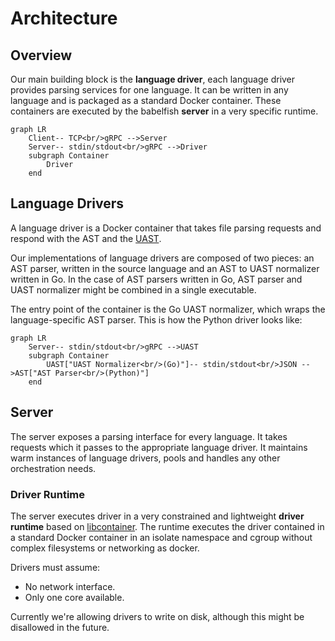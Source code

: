 
# Architecture

## Overview

Our main building block is the **language driver**, each language driver provides parsing services for one language. It can be written in any language and is packaged as a standard Docker container. These containers are executed by the babelfish **server** in a very specific runtime.

```mermaid
graph LR
    Client-- TCP<br/>gRPC -->Server
    Server-- stdin/stdout<br/>gRPC -->Driver
    subgraph Container
        Driver
    end
```

## Language Drivers

A language driver is a Docker container that takes file parsing requests and respond with the AST and the [UAST](./uast/specification.md).

Our implementations of language drivers are composed of two pieces: an AST parser, written in the source language and an AST to UAST normalizer written in Go. In the case of AST parsers written in Go, AST parser and UAST normalizer might be combined in a single executable.

The entry point of the container is the Go UAST normalizer, which wraps the language-specific AST parser. This is how the Python driver looks like:

```mermaid
graph LR
    Server-- stdin/stdout<br/>gRPC -->UAST
    subgraph Container
        UAST["UAST Normalizer<br/>(Go)"]-- stdin/stdout<br/>JSON -->AST["AST Parser<br/>(Python)"]
    end
```

## Server

The server exposes a parsing interface for every language. It takes requests which it passes to the appropriate language driver. It maintains warm instances of language drivers, pools and handles any other orchestration needs.

### Driver Runtime

The server executes driver in a very constrained and lightweight **driver runtime** based on [libcontainer](https://github.com/opencontainers/runc/tree/master/libcontainer). The runtime executes the driver contained in a standard Docker container in an isolate namespace and cgroup without complex filesystems or networking as docker.


Drivers must assume:

* No network interface.
* Only one core available.

Currently we're allowing drivers to write on disk, although this might be disallowed in the future.
